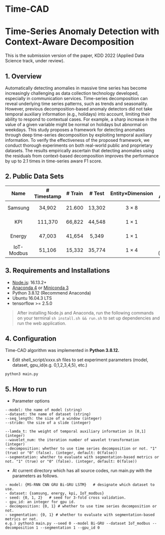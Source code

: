 # Time-CAD
# Time-Series Anomaly Detection with Context-Aware Decomposition

This is the submission version of the paper, KDD 2022 (Applied Data Science track, under review).

## 1. Overview
Automatically detecting anomalies in massive time series has become increasingly challenging as data collection technology developed, especially in communication services. Time-series decomposition can reveal underlying time series patterns, such as trends and seasonality. However, previous decomposition-based anomaly detectors did not take temporal auxiliary information (e.g., holidays) into account, limiting their ability to respond to contextual cases. For example, a sharp increase in the value of a given variable might be normal on holidays but abnormal on weekdays. This study proposes a framework for detecting anomalies through deep time-series decomposition by exploiting temporal auxiliary information. To verify the effectiveness of the proposed framework, we conduct thorough experiments on both real-world public and proprietary datasets. The results empirically ascertain that detecting anomalies using the residuals from context-based decomposition improves the performance by up to 2.1 times in time-series aware F1 score.

## 2. Public Data Sets
| Name        | # Timestamp  | # Train  | # Test    | Entity×Dimension | # Anomaly       | Link           |
| :--------:  | :----------: | :------: | :-------: |:----------------:| :------------:  |:--------------:|
| Samsung     | 34,902       | 21.600   |  13,302   |  3 × 8           | 160 (0.46%)     |Private         |
| KPI         | 111,370      | 66,822   |  44,548   |  1 × 1           | 1,102 (0.99%)   |[link](https://github.com/NetManAIOps/KPI-Anomaly-Detection) |
| Energy      | 47,003       | 41,654   |  5,349    |  1 × 1           | 2,772 (5.90%)   |[link](https://aihub.or.kr/aidata/30759) |
| IoT-Modbus  | 51,106       | 15,332   |  35,774   |  1 × 4           | 16,106 (31.51%) |[link](https://research.unsw.edu.au/projects/toniot-datasets) |

## 3. Requirements and Installations
- [Node.js](https://nodejs.org/en/download/): 16.13.2+
- [Anaconda 4](https://docs.conda.io/projects/conda/en/latest/user-guide/install/index.html) or [Miniconda 3](https://docs.conda.io/en/latest/miniconda.html)
- Python 3.8.12 (Recommend Anaconda)
- Ubuntu 16.04.3 LTS
- tensorflow >= 2.5.0

> After installing Node.js and Anaconda, run the following commands on your terminal `sh install.sh && run.sh` to set up dependencies and run the web application.

## 4. Configuration
Time-CAD algorithm was implemented in **Python 3.8.12.**
- Edit shell_script/xxxx.sh files to set experiment parameters (model, dataset, gpu_id(e.g. 0,1,2,3,4,5), etc.)
```
python3 main.py
```

## 5. How to run
- Parameter options
```
--model: the name of model (string)
--dataset: the name of dataset (string)
--seq_length: the size of a window (integer)
--stride: the size of a slide (integer)

--lamda_t: the weight of temporal auxiliary information in [0,1] (integer) 
--wavelet_num: the iteration number of wavelet transformation (integer)
--decomposition: whether to use time series decomposition or not. "1" (true) or "0" (false). (integer, default: 0(false))
--segmentation: whether to evaluate with segmentation-based metrics or not. "1" (true) or "0" (false). (integer, default: 0(false))
```

- At current directory which has all source codes, run main.py with the parameters as follows.
```
- model: {MS-RNN CNN GRU Bi-GRU LSTM}   # designate which dataset to use.
- dataset: {samsung, energy, kpi, IoT_modbus}
- seed: {0, 1, 2}	# seed for 3-fold cross validation.
- gpu_id: an integer for gpu id.
- decomposition: {0, 1} # whether to use time series decomposition or not.
- segmentation: {0, 1} # whether to evaluate with segmentation-based metrics or not.
e.g.) python3 main.py --seed 0 --model Bi-GRU --dataset IoT_modbus --decomposition 1 --segmentation 1 --gpu_id 0
```
